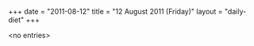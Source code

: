 +++
date = "2011-08-12"
title = "12 August 2011 (Friday)"
layout = "daily-diet"
+++

<p>&lt;no entries&gt;</p>